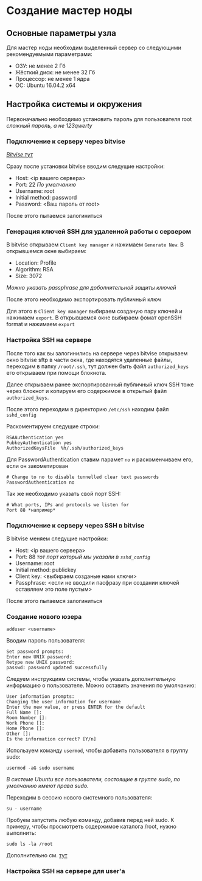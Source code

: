 Создание мастер ноды
====================

Основные параметры узла
-----------------------

Для мастер ноды необходим выделенный сервер со следующими рекомендуемыми параметрами:

- ОЗУ: не менее 2 Гб
- Жёсткий диск: не менее 32 Гб
- Процессор: не менее 1 ядра
- ОС: Ubuntu 16.04.2 x64

Настройка системы и окружения
-----------------------------

Первоначально необходимо установить пароль для пользователя root *сложный пароль, а не 123qwerty*

### Подключение к серверу через bitvise

*[Bitvise тут](https://www.youtube.com/redirect?v=_ti-d5t1WX8&event=video_description&redir_token=Fb0zYWgHWbS7dkGtIwXEbcoKo1R8MTUxODkzMDkyMUAxNTE4ODQ0NTIx&q=https%3A%2F%2Fwww.bitvise.com%2F)*

Сразу после установки bitvise вводим следущие настройки:

- Host: <ip вашего сервера>
- Port: 22 *По умолчанию*
- Username: root
- Initial method: password
- Password: <Ваш пароль от root>

После этого пытаемся залогиниться

### Генерация ключей SSH для удаленной работы с сервером

В bitvise открываем `Client key manager` и нажимаем `Generate New`. В открывшемся окне выбираем:

- Location: Profile
- Algorithm: RSA
- Size: 3072

*Можно указать passphrase для доболнительной защиты ключей*

После этого необходимо экспортировать публичный ключ

Для этого в `Client key manager` выбираем созданую пару ключей и нажимаем `export`.
В открывшемся окне выбираем фомат openSSH format и нажимаем `export`



### Настройка SSH на сервере

После того как вы залогинились на сервере через bitvise открываем окно bitvise sftp
в части окна, где находятся удаленные файлы, переходим в папку `/root/.ssh`,
тут должен быть файл `authorized_keys` его открываем при помощи блокнота.

Далее открываем ранее экспортированный публичный ключ SSH тоже через блокнот и копируем его содержимое в открытый файл `authorized_keys`.

После этого переходим в директорию `/etc/ssh` находим файл `sshd_config`

Раскоментируем следущие строки:

	RSAAuthentication yes
	PubkeyAuthentication yes
	AuthorizedKeysFile	%h/.ssh/authorized_keys

Для PasswordAuthentication ставим парамет `no` и раскоменчиваем его, если он закометирован

	# Change to no to disable tunnelled clear text passwords
	PasswordAuthentication no

Так же необходимо указать свой порт SSH:

	# What ports, IPs and protocols we listen for
	Port 88 *например*

### Подключение к серверу через SSH в bitvise

В bitvise меняем следущие настройки:

- Host: <ip вашего сервера>
- Port: 88 *тот порт который мы указали в `sshd_config`*
- Username: root
- Initial method: publickey
- Client key: <выбираем созданые нами ключи>
- Passphrase: <если не вводили пасфразу при создании ключей оставляем это поле пустым>

После этого пытаемся залогиниться

### Создание нового юзера

	adduser <username>

Вводим пароль пользователя:

	Set password prompts:
	Enter new UNIX password:
	Retype new UNIX password:
	passwd: password updated successfully

Следуем инструкциям системы, чтобы указать дополнительную информацию о пользователе. Можно оставить значения по умолчанию:

	User information prompts:
	Changing the user information for username
	Enter the new value, or press ENTER for the default
	Full Name []:
	Room Number []:
	Work Phone []:
	Home Phone []:
	Other []:
	Is the information correct? [Y/n]

Используем команду `usermod`, чтобы добавить пользователя в группу sudo:

	usermod -aG sudo username

*В системе Ubuntu все пользователи, состоящие в группе sudo, по умолчанию имеют права sudo.*

Переходим в сессию нового системного пользователя:

	su - username

Пробуем запустить любую команду, добавив перед ней sudo.
К примеру, чтобы просмотреть содержимое каталога /root, нужно выполнить:

	sudo ls -la /root

Дополнительно см. [тут](https://www.8host.com/blog/sozdanie-polzovatelya-sudo-v-ubuntu/)

### Настройка SSH на сервере для user'a


